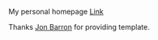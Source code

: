 My personal homepage [Link](https://pattonyu.github.io/)

Thanks [Jon Barron](https://jonbarron.info/) for providing template.
